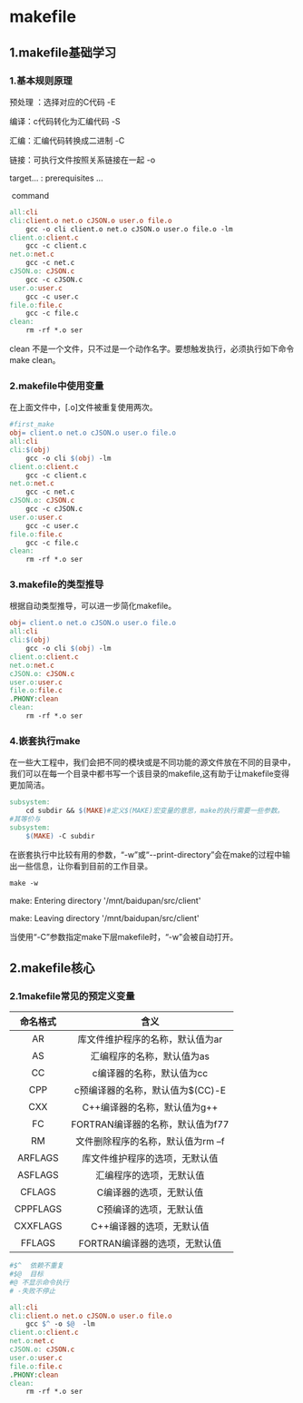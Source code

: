 makefile
===

1.makefile基础学习
---

### 1.基本规则原理

预处理 ：选择对应的C代码  -E

编译：c代码转化为汇编代码  -S

汇编：汇编代码转换成二进制 -C

链接：可执行文件按照关系链接在一起 -o



target...   :   prerequisites ...

​			command

```makefile
all:cli
cli:client.o net.o cJSON.o user.o file.o
	gcc -o cli client.o net.o cJSON.o user.o file.o -lm
client.o:client.c
	gcc -c client.c
net.o:net.c
	gcc -c net.c
cJSON.o: cJSON.c
	gcc -c cJSON.c
user.o:user.c
	gcc -c user.c
file.o:file.c
	gcc -c file.c
clean:
	rm -rf *.o ser
```



clean 不是一个文件，只不过是一个动作名字。要想触发执行，必须执行如下命令 make clean。

### 2.makefile中使用变量

在上面文件中，[.o]文件被重复使用两次。

```makefile
#first_make
obj= client.o net.o cJSON.o user.o file.o
all:cli
cli:$(obj)
	gcc -o cli $(obj) -lm
client.o:client.c
	gcc -c client.c
net.o:net.c
	gcc -c net.c
cJSON.o: cJSON.c
	gcc -c cJSON.c
user.o:user.c
	gcc -c user.c
file.o:file.c
	gcc -c file.c
clean:
	rm -rf *.o ser
```

### 3.makefile的类型推导

根据自动类型推导，可以进一步简化makefile。

```makefile
obj= client.o net.o cJSON.o user.o file.o
all:cli
cli:$(obj)
	gcc -o cli $(obj) -lm
client.o:client.c
net.o:net.c	
cJSON.o: cJSON.c	
user.o:user.c	
file.o:file.c
.PHONY:clean
clean:
	rm -rf *.o ser
```

### 4.嵌套执行make

​	在一些大工程中，我们会把不同的模块或是不同功能的源文件放在不同的目录中，我们可以在每一个目录中都书写一个该目录的makefile,这有助于让makefile变得更加简洁。

```makefile
subsystem:
	cd subdir && $(MAKE)#定义$(MAKE)宏变量的意思，make的执行需要一些参数。
#其等价与
subsystem:
	$(MAKE) -C subdir
```

在嵌套执行中比较有用的参数，“-w”或“--print-directory”会在make的过程中输出一些信息，让你看到目前的工作目录。

```makefile
make -w
```

make: Entering directory '/mnt/baidupan/src/client'

make: Leaving directory '/mnt/baidupan/src/client'

当使用“-C”参数指定make下层makefile时，“-w”会被自动打开。

2.makefile核心
---

### 2.1makefile常见的预定义变量

| 命名格式 |               含义                |
| :------: | :-------------------------------: |
|    AR    | 库文件维护程序的名称，默认值为ar  |
|    AS    |    汇编程序的名称，默认值为as     |
|    CC    |     c编译器的名称，默认值为cc     |
|   CPP    | c预编译器的名称，默认值为$(CC)-E  |
|   CXX    |   C++编译器的名称，默认值为g++    |
|    FC    | FORTRAN编译器的名称，默认值为f77  |
|    RM    | 文件删除程序的名称，默认值为rm –f |
| ARFLAGS  |  库文件维护程序的选项，无默认值   |
| ASFLAGS  |     汇编程序的选项，无默认值      |
|  CFLAGS  |      C编译器的选项，无默认值      |
| CPPFLAGS |      C预编译的选项，无默认值      |
| CXXFLAGS |     C++编译器的选项，无默认值     |
|  FFLAGS  |   FORTRAN编译器的选项，无默认值   |

```makefile
#$^  依赖不重复
#$@  目标
#@ 不显示命令执行
# -失败不停止

all:cli
cli:client.o net.o cJSON.o user.o file.o
	gcc $^ -o $@  -lm
client.o:client.c
net.o:net.c	
cJSON.o: cJSON.c	
user.o:user.c	
file.o:file.c
.PHONY:clean
clean:
	rm -rf *.o ser

```


